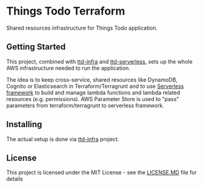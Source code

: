 # Things Todo Terraform

Shared resources infrastructure for Things Todo application. 

## Getting Started

This project, combined with [ttd-infra](https://github.com/mjedrasz/ttd-infra) and [ttd-serverless](https://github.com/mjedrasz/ttd-serverless), sets up the whole AWS infrastructure needed to run the application.

The idea is to keep cross-service, shared resources like DynamoDB, Cognito or Elasticsearch in Terraform/Terragrunt and to use [Serverless framework](https://serverless.com/) to build and manage lambda functions and lambda related resources (e.g. permissions). AWS Parameter Store is used to "pass" parameters from terraform/terragrunt to serverless framework.

## Installing

The actual setup is done via [ttd-infra](https://github.com/mjedrasz/ttd-infra) project.

## License

This project is licensed under the MIT License - see the [LICENSE.MD](LICENSE.MD) file for details

